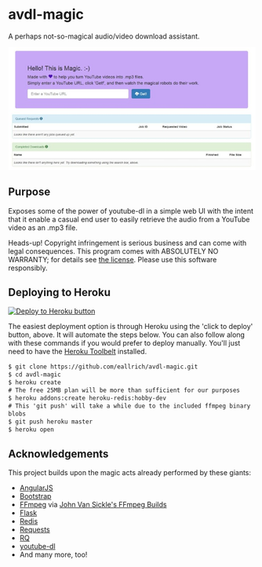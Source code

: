 avdl-magic
==========
A perhaps not-so-magical audio/video download assistant.

![Screenshot of a fresh instance](/docs/fresh.jpg?raw=true "A freshly loaded instance")

Purpose
-------
Exposes some of the power of youtube-dl in a simple web UI with the intent that
it enable a casual end user to easily retrieve the audio from a YouTube video
as an .mp3 file.

Heads-up! Copyright infringement is serious business and can come with legal
consequences. This program comes with ABSOLUTELY NO WARRANTY; for details
see [the license](/LICENSE). Please use this software responsibly.

Deploying to Heroku
-------------------
[![Deploy to Heroku button](https://www.herokucdn.com/deploy/button.svg)](https://heroku.com/deploy?template=https://github.com/eallrich/avdl-magic)

The easiest deployment option is through Heroku using the 'click to deploy'
button, above. It will automate the steps below. You can also follow along with
these commands if you would prefer to deploy manually. You'll just need to have
the [Heroku Toolbelt](https://toolbelt.heroku.com/) installed.

```shell
$ git clone https://github.com/eallrich/avdl-magic.git
$ cd avdl-magic
$ heroku create
# The free 25MB plan will be more than sufficient for our purposes
$ heroku addons:create heroku-redis:hobby-dev
# This 'git push' will take a while due to the included ffmpeg binary blobs
$ git push heroku master
$ heroku open
```

Acknowledgements
----------------
This project builds upon the magic acts already performed by these giants:
+ [AngularJS](https://angularjs.org/)
+ [Bootstrap](http://getbootstrap.com/)
+ [FFmpeg](https://www.ffmpeg.org/) via [John Van Sickle's FFmpeg Builds](http://johnvansickle.com/ffmpeg/)
+ [Flask](http://flask.pocoo.org/)
+ [Redis](http://redis.io/)
+ [Requests](http://docs.python-requests.org/)
+ [RQ](http://python-rq.org/)
+ [youtube-dl](https://rg3.github.io/youtube-dl/)
+ And many more, too!
